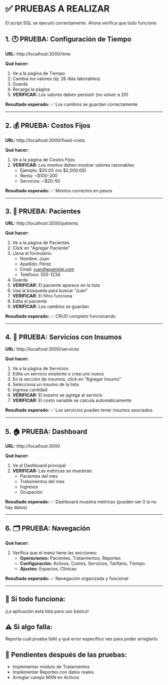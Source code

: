 # ✅ PRUEBAS A REALIZAR

El script SQL se ejecutó correctamente. Ahora verifica que todo funcione:

## 1. 🕐 PRUEBA: Configuración de Tiempo
**URL:** http://localhost:3000/time

**Qué hacer:**
1. Ve a la página de Tiempo
2. Cambia los valores (ej: 26 días laborables)
3. Guarda
4. Recarga la página
5. **VERIFICAR:** Los valores deben persistir (no volver a 20)

**Resultado esperado:** ✅ Los cambios se guardan correctamente

---

## 2. 💰 PRUEBA: Costos Fijos
**URL:** http://localhost:3000/fixed-costs

**Qué hacer:**
1. Ve a la página de Costos Fijos
2. **VERIFICAR:** Los montos deben mostrar valores razonables
   - Ejemplo: $20.00 (no $2,000.00)
   - Renta: ~$100-200
   - Servicios: ~$20-50

**Resultado esperado:** ✅ Montos correctos en pesos

---

## 3. 👥 PRUEBA: Pacientes
**URL:** http://localhost:3000/patients

**Qué hacer:**
1. Ve a la página de Pacientes
2. Click en "Agregar Paciente"
3. Llena el formulario:
   - Nombre: Juan
   - Apellido: Pérez
   - Email: juan@example.com
   - Teléfono: 555-1234
4. Guarda
5. **VERIFICAR:** El paciente aparece en la lista
6. Usa la búsqueda para buscar "Juan"
7. **VERIFICAR:** El filtro funciona
8. Edita el paciente
9. **VERIFICAR:** Los cambios se guardan

**Resultado esperado:** ✅ CRUD completo funcionando

---

## 4. 🦷 PRUEBA: Servicios con Insumos
**URL:** http://localhost:3000/services

**Qué hacer:**
1. Ve a la página de Servicios
2. Edita un servicio existente o crea uno nuevo
3. En la sección de insumos, click en "Agregar Insumo"
4. Selecciona un insumo de la lista
5. Ingresa cantidad
6. **VERIFICAR:** El insumo se agrega al servicio
7. **VERIFICAR:** El costo variable se calcula automáticamente

**Resultado esperado:** ✅ Los servicios pueden tener insumos asociados

---

## 5. 🏠 PRUEBA: Dashboard
**URL:** http://localhost:3000

**Qué hacer:**
1. Ve al Dashboard principal
2. **VERIFICAR:** Las métricas se muestran:
   - Pacientes del mes
   - Tratamientos del mes
   - Ingresos
   - Ocupación

**Resultado esperado:** ✅ Dashboard muestra métricas (pueden ser 0 si no hay datos)

---

## 6. 🗂️ PRUEBA: Navegación
**Qué hacer:**
1. Verifica que el menú tiene las secciones:
   - **Operaciones:** Pacientes, Tratamientos, Reportes
   - **Configuración:** Activos, Costos, Servicios, Tarifario, Tiempo
   - **Ajustes:** Espacios, Clínicas

**Resultado esperado:** ✅ Navegación organizada y funcional

---

## 🎯 Si todo funciona:
¡La aplicación está lista para uso básico! 

## ⚠️ Si algo falla:
Reporta cuál prueba falló y qué error específico ves para poder arreglarlo.

## 📝 Pendientes después de las pruebas:
- Implementar módulo de Tratamientos
- Implementar Reportes con datos reales
- Arreglar campo MXN en Activos